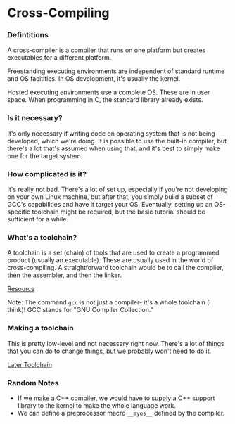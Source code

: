 # Cross-Compiling

### Defintitions
A cross-compiler is a compiler that runs on one platform but creates executables for a different platform.

Freestanding executing environments are independent of standard runtime and OS facitities.
In OS development, it's usually the kernel.

Hosted executing environments use a complete OS.
These are in user space.
When programming in C, the standard library already exists.

### Is it necessary?
It's only necessary if writing code on operating system that is not being developed, which we're doing.
It is possible to use the built-in compiler, but there's a lot that's assumed when using that, and it's best to simply make one for the target system.

### How complicated is it?
It's really not bad.
There's a lot of set up, especially if you're not developing on your own Linux machine, but after that, you simply build a subset of GCC's capabilities and have it target your OS.
Eventually, setting up an OS-specific toolchain might be required, but the basic tutorial should be sufficient for a while.

### What's a toolchain?
A toolchain is a set (chain) of tools that are used to create a programmed product (usually an executable). 
These are usually used in the world of cross-compiling.
A straightforward toolchain would be to call the compiler, then the assembler, and then the linker.

[Resource](https://stackoverflow.com/questions/43929201/what-is-a-compiler-toolchain)

Note: The command `gcc` is not just a compiler- it's a whole toolchain (I think)!
GCC stands for "GNU Compiler Collection."

### Making a toolchain
This is pretty low-level and not necessary right now.
There's a lot of things that you can do to change things, but we probably won't need to do it.

[Later Toolchain](https://wiki.osdev.org/OS_Specific_Toolchain)


### Random Notes
- If we make a C++ compiler, we would have to supply a C++ support library to the kernel to make the whole language work.
- We can define a preprocessor macro `__myos__` defined by the compiler.